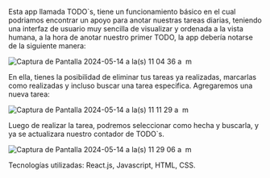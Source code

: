 Esta app llamada TODO`s, tiene un funcionamiento básico en el cual podriamos encontrar un apoyo para anotar nuestras tareas diarias, teniendo una interfaz de usuario muy sencilla de visualizar y ordenada a la vista humana, a la hora de anotar nuestro primer TODO, la app debería notarse de la siguiente manera: 

![Captura de Pantalla 2024-05-14 a la(s) 11 04 36 a  m](https://github.com/camilagh56/ProyectTODOs/assets/127071473/9b6c277c-2859-4e3a-8591-fdd57a4caf9d)

En ella, tienes la posibilidad de eliminar tus tareas ya realizadas, marcarlas como realizadas y incluso buscar una tarea especifica.
Agregaremos una nueva tarea: 

![Captura de Pantalla 2024-05-14 a la(s) 11 11 29 a  m](https://github.com/camilagh56/ProyectTODOs/assets/127071473/c3eaafd0-f454-4cec-83ff-6e9ce226fe8d)

Luego de realizar la tarea, podremos seleccionar como hecha y buscarla, y ya se actualizara nuestro contador de TODO`s.

![Captura de Pantalla 2024-05-14 a la(s) 11 29 06 a  m](https://github.com/camilagh56/ProyectTODOs/assets/127071473/db9bc5f5-6466-4f09-9451-a7d5d5fed3cf)

Tecnologías utilizadas: React.js, Javascript, HTML, CSS.


